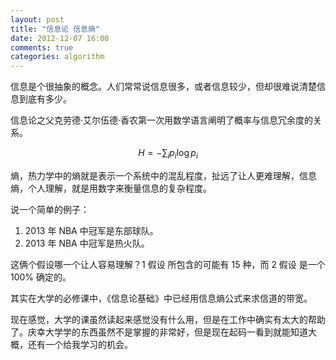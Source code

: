 ```yaml
---
layout: post
title: "信息论 信息熵"
date: 2012-12-07 16:00
comments: true
categories: algorithm
---
```

信息是个很抽象的概念。人们常常说信息很多，或者信息较少，但却很难说清楚信息到底有多少。

信息论之父克劳德·艾尔伍德·香农第一次用数学语言阐明了概率与信息冗余度的关系。

$$H=-\sum_{i} p_i \log p_i$$

熵，热力学中的熵就是表示一个系统中的混乱程度，扯远了让人更难理解，信息熵，个人理解，就是用数字来衡量信息的复杂程度。

说一个简单的例子：

1.  2013 年 NBA 中冠军是东部球队。
2.  2013 年 NBA 中冠军是热火队。

这俩个假设哪一个让人容易理解？1 假设 所包含的可能有 15 种，而 2 假设 是一个 100% 确定的。

其实在大学的必修课中，《信息论基础》中已经用信息熵公式来求信道的带宽。

现在感觉，大学的课虽然读起来感觉没有什么用，但是在工作中确实有太大的帮助了。庆幸大学学的东西虽然不是掌握的非常好，但是现在起码一看到就能知道大概，还有一个给我学习的机会。